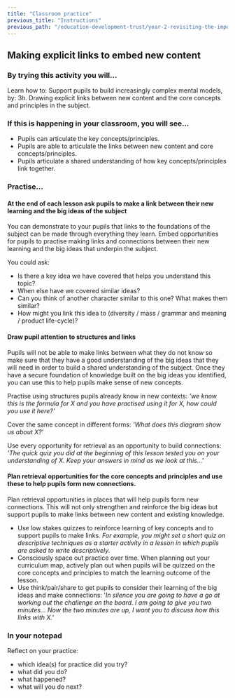```yaml
---
title: "Classroom practice"
previous_title: "Instructions"
previous_path: "/education-development-trust/year-2-revisiting-the-importance-of-subject-and-curriculum-knowledge/spring-week-5-ect-instructions"
---
```


## Making explicit links to embed new content

### By trying this activity you will…

Learn how to:
Support pupils to build increasingly complex mental models, by:
3h. Drawing explicit links between new content and the core concepts and principles in the subject.

### If this is happening in your classroom, you will see…

- Pupils can articulate the key concepts/principles.
- Pupils are able to articulate the links between new content and core concepts/principles.
- Pupils articulate a shared understanding of how key concepts/principles link together.

### Practise...

#### At the end of each lesson ask pupils to make a link between their new learning and the big ideas of the subject

You can demonstrate to your pupils that links to the foundations of the subject can be made through everything they learn. Embed opportunities for pupils to practise making links and connections between their new learning and the big ideas that underpin the subject.

You could ask:

- Is there a key idea we have covered that helps you understand this topic?
- When else have we covered similar ideas?
- Can you think of another character similar to this one? What makes them similar?
- How might you link this idea to (diversity / mass / grammar and meaning / product life-cycle)?

#### Draw pupil attention to structures and links

Pupils will not be able to make links between what they do not know so make sure that they have a good understanding of the big ideas that they will need in order to build a shared understanding of the subject. Once they have a secure foundation of knowledge built on the big ideas you identified, you can use this to help pupils make sense of new concepts.

Practise using structures pupils already know in new contexts: _'we know this is the formula for X and you have practised using it for X, how could you use it here?'_

Cover the same concept in different forms: _'What does this diagram show us about X?_'

Use every opportunity for retrieval as an opportunity to build connections: _'The quick quiz you did at the beginning of this lesson tested you on your understanding of X. Keep your answers in mind as we look at this…'_

#### Plan retrieval opportunities for the core concepts and principles and use these to help pupils form new connections.

Plan retrieval opportunities in places that will help pupils form new connections. This will not only strengthen and reinforce the big ideas but support pupils to make links between new content and existing knowledge.

- Use low stakes quizzes to reinforce learning of key concepts and to support pupils to make links. _For example, you might set a short quiz on descriptive techniques as a starter activity in a lesson in which pupils are asked to write descriptively._
- Consciously space out practice over time. When planning out your curriculum map, actively plan out when pupils will be quizzed on the core concepts and principles to match the learning outcome of the lesson.
- Use think/pair/share to get pupils to consider their learning of the big ideas and make connections: '_In silence you are going to have a go at working out the challenge on the board. I am going to give you two minutes… Now the two minutes are up, I want you to discuss how this links with X.'_

### In your notepad

Reflect on your practice:

- which idea(s) for practice did you try?
- what did you do?
- what happened?
- what will you do next?
